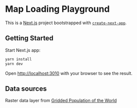 # Map Loading Playground

This is a [Next.js](https://nextjs.org/) project bootstrapped with [`create-next-app`](https://github.com/vercel/next.js/tree/canary/packages/create-next-app).

## Getting Started

Start Next.js app:

```bash
yarn install
yarn dev
```

Open [http://localhost:3010](http://localhost:3010) with your browser to see the result.

## Data sources

Raster data layer from [Gridded Population of the World](https://sedac.ciesin.columbia.edu/data/set/gpw-v4-population-density-rev11/data-download)
